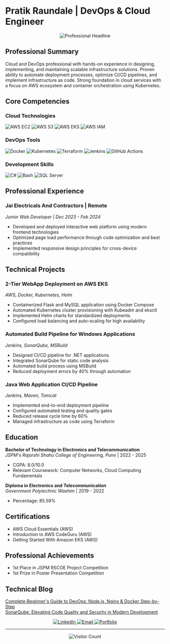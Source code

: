 # Pratik Raundale | DevOps & Cloud Engineer

<div align="center">
  <img src="https://readme-typing-svg.demolab.com?font=Fira+Code&duration=4000&pause=1000&color=0366d6&width=435&lines=Infrastructure+as+Code+Specialist;Cloud+Native+Solutions;CI%2FCD+Pipelines;Containerization+Expert" alt="Professional Headline" />
</div>

## Professional Summary

Cloud and DevOps professional with hands-on experience in designing, implementing, and maintaining scalable infrastructure solutions. Proven ability to automate deployment processes, optimize CI/CD pipelines, and implement infrastructure as code. Strong foundation in cloud services with a focus on AWS ecosystem and container orchestration using Kubernetes.

## Core Competencies

### Cloud Technologies
<p>
  <img src="https://img.shields.io/badge/AWS-EC2-FF9900?logo=amazon-aws&logoColor=white&style=flat" alt="AWS EC2">
  <img src="https://img.shields.io/badge/AWS-S3-569A31?logo=amazon-s3&logoColor=white&style=flat" alt="AWS S3">
  <img src="https://img.shields.io/badge/AWS-EKS-FF9900?logo=amazon-eks&logoColor=white&style=flat" alt="AWS EKS">
  <img src="https://img.shields.io/badge/AWS-IAM-232F3E?logo=amazon-aws&logoColor=white&style=flat" alt="AWS IAM">
</p>

### DevOps Tools
<p>
  <img src="https://img.shields.io/badge/Docker-2496ED?logo=docker&logoColor=white&style=flat" alt="Docker">
  <img src="https://img.shields.io/badge/Kubernetes-326CE5?logo=kubernetes&logoColor=white&style=flat" alt="Kubernetes">
  <img src="https://img.shields.io/badge/Terraform-7B42BC?logo=terraform&logoColor=white&style=flat" alt="Terraform">
  <img src="https://img.shields.io/badge/Jenkins-D24939?logo=jenkins&logoColor=white&style=flat" alt="Jenkins">
  <img src="https://img.shields.io/badge/GitHub_Actions-2088FF?logo=github-actions&logoColor=white&style=flat" alt="GitHub Actions">
</p>

### Development Skills
<p>
  <img src="https://img.shields.io/badge/C%23-239120?logo=c-sharp&logoColor=white&style=flat" alt="C#">
  <img src="https://img.shields.io/badge/Bash-4EAA25?logo=gnu-bash&logoColor=white&style=flat" alt="Bash">
  <img src="https://img.shields.io/badge/SQL_Server-CC2927?logo=microsoft-sql-server&logoColor=white&style=flat" alt="SQL Server">
</p>

## Professional Experience

### **Jai Electricals And Contractors** | Remote  
*Junior Web Developer | Dec 2023 - Feb 2024*  
- Developed and deployed interactive web platform using modern frontend technologies
- Optimized page load performance through code optimization and best practices
- Implemented responsive design principles for cross-device compatibility

## Technical Projects

### **2-Tier WebApp Deployment on AWS EKS**
*AWS, Docker, Kubernetes, Helm*  
- Containerized Flask and MySQL application using Docker Compose
- Automated Kubernetes cluster provisioning with Kubeadm and eksctl
- Implemented Helm charts for standardized deployments
- Configured load balancing and auto-scaling for high availability

### **Automated Build Pipeline for Windows Applications**
*Jenkins, SonarQube, MSBuild*  
- Designed CI/CD pipeline for .NET applications
- Integrated SonarQube for static code analysis
- Automated build process using MSBuild
- Reduced deployment errors by 40% through automation

### **Java Web Application CI/CD Pipeline**
*Jenkins, Maven, Tomcat*  
- Implemented end-to-end deployment pipeline
- Configured automated testing and quality gates
- Reduced release cycle time by 60%
- Managed infrastructure as code using Terraform

## Education

**Bachelor of Technology in Electronics and Telecommunication**  
*JSPM's Rajarshi Shahu College of Engineering, Pune* | 2022 - 2025  
- CGPA: 8.0/10.0
- Relevant Coursework: Computer Networks, Cloud Computing Fundamentals

**Diploma in Electronics and Telecommunication**  
*Government Polytechnic Washim* | 2019 - 2022  
- Percentage: 85.59%

## Certifications
- AWS Cloud Essentials (AWS)
- Introduction to AWS CodeGuru (AWS)
- Getting Started With Amazon EKS (AWS)

## Professional Achievements
- 1st Place in JSPM RSCOE Project Competition
- 1st Prize in Poster Presentation Competition

## Technical Blog
[Complete Beginner's Guide to DevOps: Node.js, Nginx & Docker Step-by-Step](https://pratikraundaledevops.hashnode.dev/complete-beginners-guide-to-devops-nodejs-nginx-and-docker-step-by-step)  
[SonarQube: Elevating Code Quality and Security in Modern Development](https://pratikraundaledevops.hashnode.dev/sonarqube-elevating-code-quality-and-security-in-modern-development)

<div align="center">
  <a href="https://www.linkedin.com/in/pratik-raundale-953bb61b4/">
    <img src="https://img.shields.io/badge/Connect_on_LinkedIn-0077B5?logo=linkedin&style=for-the-badge" alt="LinkedIn">
  </a>
  <a href="mailto:pratikraundale12@gmail.com">
    <img src="https://img.shields.io/badge/Contact_Me-D14836?logo=gmail&style=for-the-badge" alt="Email">
  </a>
  <a href="https://pratikraundale.netlify.app/">
    <img src="https://img.shields.io/badge/Portfolio-4285F4?logo=google-chrome&style=for-the-badge" alt="Portfolio">
  </a>
</div>

---

<div align="center">
  <img src="https://visitor-badge.laobi.icu/badge?page_id=pratikraundale12.pratikraundale12" alt="Visitor Count">
</div>
